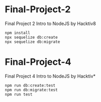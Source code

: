 # Final-Project-2
Final Project 2 Intro to NodeJS by Hacktiv8

```
npm install
npx sequelize db:create
npx sequelize db:migrate
```

# Final-Project-4
Final Project 4 Intro to NodeJS by Hacktiv*

```
npm run db:create:test
npm run db:migrate:test
npm run test
```
